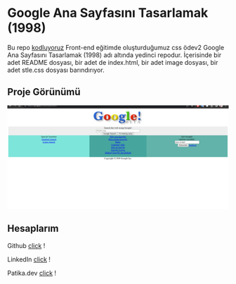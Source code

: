 # Google Ana Sayfasını Tasarlamak (1998)
Bu repo [kodluyoruz](https://kodluyoruz.org/) Front-end eğitimde oluşturduğumuz css ödev2 Google Ana Sayfasını Tasarlamak (1998) adı altında yedinci repodur. İçerisinde bir adet README dosyası, bir adet de index.html, bir adet image dosyası, bir adet stle.css dosyası barındırıyor.

## Proje Görünümü

![README](image/css.png)

## Hesaplarım
Github [click](https://github.com/cetinyazici) !

LinkedIn [click](https://www.linkedin.com/in/cetinyazici/) !

Patika.dev [click](https://app.patika.dev/yazilimyazici) !